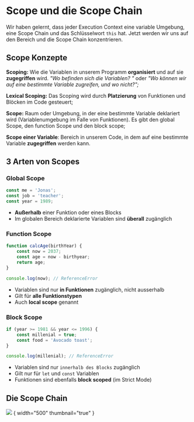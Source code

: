 # Scope und die Scope Chain

<show-structure depth="2" />

Wir haben gelernt, dass jeder Execution Context eine variable Umgebung, eine Scope Chain und das Schlüsselwort `this` hat. Jetzt werden wir uns auf
den Bereich und die Scope Chain konzentrieren.

## Scope Konzepte

**Scoping:** Wie die Variablen in unserem Programm **organisiert** und auf sie **zugegriffen** wird. *"Wo befinden sich die Variablen? "* oder *"Wo
können wir
auf eine bestimmte Variable zugreifen, und wo nicht?";*

**Lexical Scoping:** Das Scoping wird durch **Platzierung** von Funktionen und Blöcken im Code gesteuert;

**Scope:** Raum oder Umgebung, in der eine bestimmte Variable deklariert wird (Variablenumgebung im Falle von Funktionen). Es gibt den global
Scope, den function Scope und den block scope;

**Scope einer Variable**: Bereich in unserem Code, in dem auf eine bestimmte Variable **zugegriffen** werden kann.

## 3 Arten von Scopes

### Global Scope

````Javascript
const me = 'Jonas';
const job = 'teacher';
const year = 1989;
````

- **Außerhalb** einer Funktion oder eines Blocks
- Im globalen Bereich deklarierte Variablen sind **überall** zugänglich

### Function Scope

````Javascript
function calcAge(birthYear) {
	const now = 2037;
	const age = now - birthyear;
	return age;
}

console.log(now); // ReferenceError
````

- Variablen sind nur **in Funktionen** zugänglich, nicht ausserhalb
- Gilt für **alle Funktionstypen**
- Auch **local scope** genannt

### Block Scope

````Javascript
if (year >= 1981 && year <= 1996) {
	const millenial = true;
	const food = 'Avocado toast';
}

console.log(millenial); // ReferenceError
````

- Variablen sind nur `innerhalb des Blocks` zugänglich
- Gilt nur für `let` und `const` Variablen
- Funktionen sind ebenfalls **block scoped** (im Strict Mode)

## Die Scope Chain

![](scope_chain.png) { width="500" thumbnail="true" }
